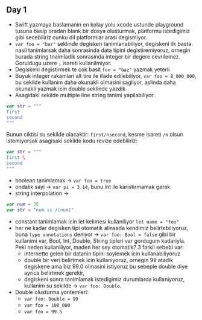 ## Day 1

- Swift yazmaya baslamanin en kolay yolu xcode ustunde playground tusuna basip oradan blank bir dosya olusturmak, platformu istedigimiz gibi secebiliriz cunku dil platformlar arasi degismiyor.
- `var foo = "bar"` seklinde degisken tanimlanabiliyor, degiskeni ilk basta nasil tanimlarsak daha sonrasinda data tipini degistiremiyoruz, ornegin burada string tnaimladik sonrasinda integer bir degere cevrilemez. Goruldugu uzere `;` isareti kullanilmiyor.
- Degiskeni degistirmek te cok basit `foo = "baz"` yazmak yeterli
- Buyuk integer rakamlari alt tire ile ifade edilebiliyor,  `var foo = 8_000_000`, bu sekilde kullanim daha okunakli olmasini sagliyor, aslinda daha okunakli yazmak icin double seklinde yazdik.
- Asagidaki sekilde multiple line string tanimi yapilabiliyor:

```swift
var str = """
first
second
"""
```

Bunun ciktisi su sekilde olacaktir: `first/nsecond`, kesme isareti `/n` olsun istemiyorsak asagisaki sekilde kodu revize edebiliriz:


```swift
var str = """
first \
second
"""
```

- boolean tanimlamak -> `var foo = true`
- ondalik sayi -> `var pi = 3.14`, bunu int ile karistirmamak gerek
- string interpolation ->

```swift
var num = 35
var str = "num is /(num)"
```

- constant tanimlamak icin let kelimesi kullaniliyor `let name = "foo"`
- her ne kadar degisken tipi otomatik alinsada kendimiz belirtebiliyoruz, buna `type annotations` deniyor -> `var foo: Bool = false` gibi bir kullanimi var, Bool, Int,  Double, String tipleri var gordugum kadariyla. Peki neden kullaniliyor, maden her sey otomatik? 3 farkli sebebi var:
	- internette gelen bir datanin tipini soylemek icin kullanabiliyoruz
	- double bir veri belirtmek icin kullaniyoruz, ornegin 99 atadik degiskene ama biz 99.0 olmasini istiyoruz bu sebeple double diye ayrica belirtmek gerekir,
	- degiskeni sonra tanimlamak istedigimiz durumlarda kullaniyoruz, kullanim su sekilde -> `var foo: Double`.
- Double olusturma yontemleri:
	- `var foo: Double = 99`
	- `var foo = 100_000`
	- `var foo = 99.5`